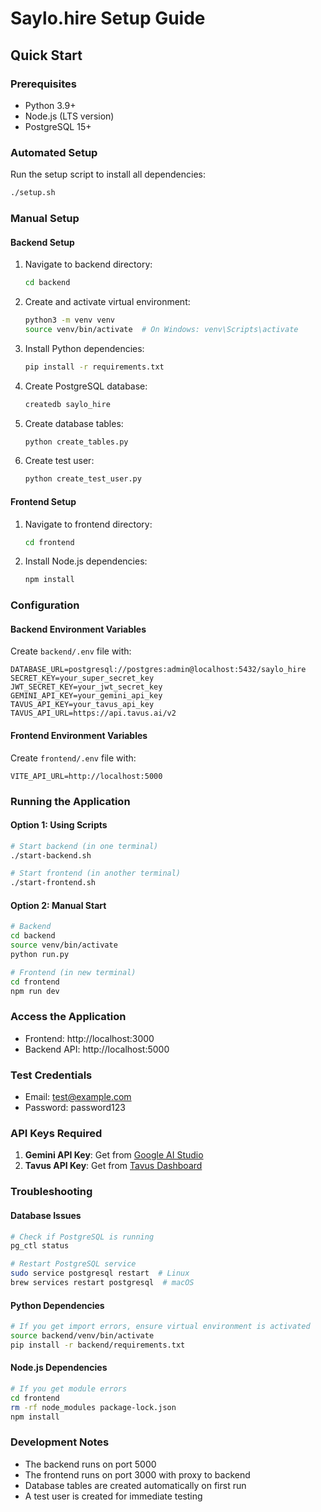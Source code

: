 # Saylo.hire Setup Guide

## Quick Start

### Prerequisites
- Python 3.9+
- Node.js (LTS version)
- PostgreSQL 15+

### Automated Setup
Run the setup script to install all dependencies:
```bash
./setup.sh
```

### Manual Setup

#### Backend Setup
1. Navigate to backend directory:
   ```bash
   cd backend
   ```

2. Create and activate virtual environment:
   ```bash
   python3 -m venv venv
   source venv/bin/activate  # On Windows: venv\Scripts\activate
   ```

3. Install Python dependencies:
   ```bash
   pip install -r requirements.txt
   ```

4. Create PostgreSQL database:
   ```bash
   createdb saylo_hire
   ```

5. Create database tables:
   ```bash
   python create_tables.py
   ```

6. Create test user:
   ```bash
   python create_test_user.py
   ```

#### Frontend Setup
1. Navigate to frontend directory:
   ```bash
   cd frontend
   ```

2. Install Node.js dependencies:
   ```bash
   npm install
   ```

### Configuration

#### Backend Environment Variables
Create `backend/.env` file with:
```env
DATABASE_URL=postgresql://postgres:admin@localhost:5432/saylo_hire
SECRET_KEY=your_super_secret_key
JWT_SECRET_KEY=your_jwt_secret_key
GEMINI_API_KEY=your_gemini_api_key
TAVUS_API_KEY=your_tavus_api_key
TAVUS_API_URL=https://api.tavus.ai/v2
```

#### Frontend Environment Variables
Create `frontend/.env` file with:
```env
VITE_API_URL=http://localhost:5000
```

### Running the Application

#### Option 1: Using Scripts
```bash
# Start backend (in one terminal)
./start-backend.sh

# Start frontend (in another terminal)
./start-frontend.sh
```

#### Option 2: Manual Start
```bash
# Backend
cd backend
source venv/bin/activate
python run.py

# Frontend (in new terminal)
cd frontend
npm run dev
```

### Access the Application
- Frontend: http://localhost:3000
- Backend API: http://localhost:5000

### Test Credentials
- Email: test@example.com
- Password: password123

### API Keys Required
1. **Gemini API Key**: Get from [Google AI Studio](https://makersuite.google.com/app/apikey)
2. **Tavus API Key**: Get from [Tavus Dashboard](https://tavus.io)

### Troubleshooting

#### Database Issues
```bash
# Check if PostgreSQL is running
pg_ctl status

# Restart PostgreSQL service
sudo service postgresql restart  # Linux
brew services restart postgresql  # macOS
```

#### Python Dependencies
```bash
# If you get import errors, ensure virtual environment is activated
source backend/venv/bin/activate
pip install -r backend/requirements.txt
```

#### Node.js Dependencies
```bash
# If you get module errors
cd frontend
rm -rf node_modules package-lock.json
npm install
```

### Development Notes
- The backend runs on port 5000
- The frontend runs on port 3000 with proxy to backend
- Database tables are created automatically on first run
- A test user is created for immediate testing